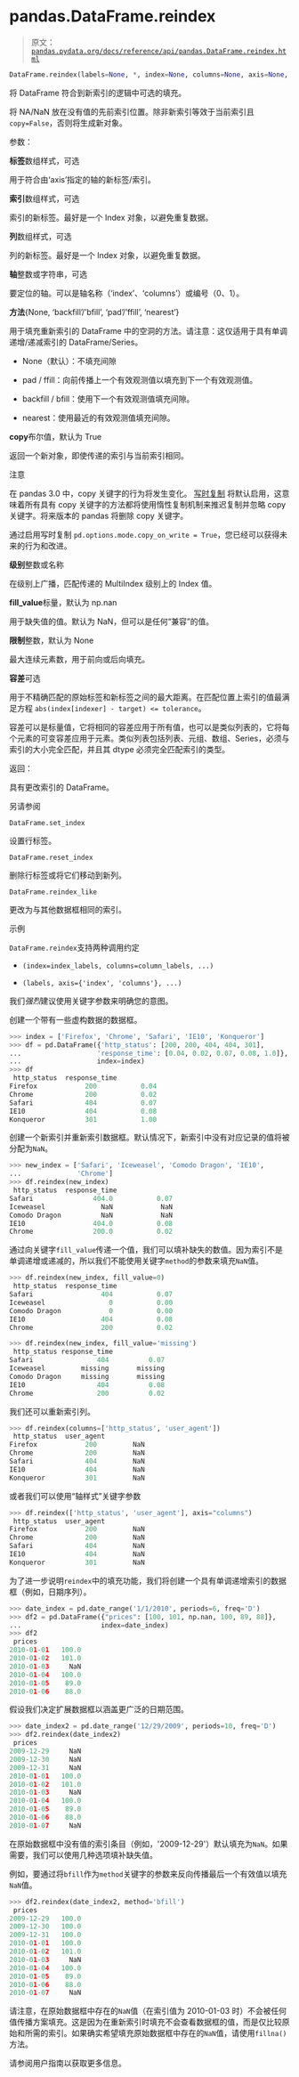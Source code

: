 # pandas.DataFrame.reindex

> 原文：[`pandas.pydata.org/docs/reference/api/pandas.DataFrame.reindex.html`](https://pandas.pydata.org/docs/reference/api/pandas.DataFrame.reindex.html)

```py
DataFrame.reindex(labels=None, *, index=None, columns=None, axis=None, method=None, copy=None, level=None, fill_value=nan, limit=None, tolerance=None)
```

将 DataFrame 符合到新索引的逻辑中可选的填充。

将 NA/NaN 放在没有值的先前索引位置。除非新索引等效于当前索引且 `copy=False`，否则将生成新对象。

参数：

**标签**数组样式，可选

用于符合由‘axis’指定的轴的新标签/索引。

**索引**数组样式，可选

索引的新标签。最好是一个 Index 对象，以避免重复数据。

**列**数组样式，可选

列的新标签。最好是一个 Index 对象，以避免重复数据。

**轴**整数或字符串，可选

要定位的轴。可以是轴名称（‘index’、‘columns’）或编号（0、1）。

**方法**{None, ‘backfill’/’bfill’, ‘pad’/’ffill’, ‘nearest’}

用于填充重新索引的 DataFrame 中的空洞的方法。请注意：这仅适用于具有单调递增/递减索引的 DataFrame/Series。

+   None（默认）：不填充间隙

+   pad / ffill：向前传播上一个有效观测值以填充到下一个有效观测值。

+   backfill / bfill：使用下一个有效观测值填充间隙。

+   nearest：使用最近的有效观测值填充间隙。

**copy**布尔值，默认为 True

返回一个新对象，即使传递的索引与当前索引相同。

注意

在 pandas 3.0 中，copy 关键字的行为将发生变化。 [写时复制](https://pandas.pydata.org/docs/dev/user_guide/copy_on_write.html) 将默认启用，这意味着所有具有 copy 关键字的方法都将使用惰性复制机制来推迟复制并忽略 copy 关键字。将来版本的 pandas 将删除 copy 关键字。

通过启用写时复制 `pd.options.mode.copy_on_write = True`，您已经可以获得未来的行为和改进。

**级别**整数或名称

在级别上广播，匹配传递的 MultiIndex 级别上的 Index 值。

**fill_value**标量，默认为 np.nan

用于缺失值的值。默认为 NaN，但可以是任何“兼容”的值。

**限制**整数，默认为 None

最大连续元素数，用于前向或后向填充。

**容差**可选

用于不精确匹配的原始标签和新标签之间的最大距离。在匹配位置上索引的值最满足方程 `abs(index[indexer] - target) <= tolerance`。

容差可以是标量值，它将相同的容差应用于所有值，也可以是类似列表的，它将每个元素的可变容差应用于元素。类似列表包括列表、元组、数组、Series，必须与索引的大小完全匹配，并且其 dtype 必须完全匹配索引的类型。

返回：

具有更改索引的 DataFrame。

另请参阅

`DataFrame.set_index`

设置行标签。

`DataFrame.reset_index`

删除行标签或将它们移动到新列。

`DataFrame.reindex_like`

更改为与其他数据框相同的索引。

示例

`DataFrame.reindex`支持两种调用约定

+   `(index=index_labels, columns=column_labels, ...)`

+   `(labels, axis={'index', 'columns'}, ...)`

我们*强烈*建议使用关键字参数来明确您的意图。

创建一个带有一些虚构数据的数据框。

```py
>>> index = ['Firefox', 'Chrome', 'Safari', 'IE10', 'Konqueror']
>>> df = pd.DataFrame({'http_status': [200, 200, 404, 404, 301],
...                   'response_time': [0.04, 0.02, 0.07, 0.08, 1.0]},
...                   index=index)
>>> df
 http_status  response_time
Firefox            200           0.04
Chrome             200           0.02
Safari             404           0.07
IE10               404           0.08
Konqueror          301           1.00 
```

创建一个新索引并重新索引数据框。默认情况下，新索引中没有对应记录的值将被分配为`NaN`。

```py
>>> new_index = ['Safari', 'Iceweasel', 'Comodo Dragon', 'IE10',
...              'Chrome']
>>> df.reindex(new_index)
 http_status  response_time
Safari               404.0           0.07
Iceweasel              NaN            NaN
Comodo Dragon          NaN            NaN
IE10                 404.0           0.08
Chrome               200.0           0.02 
```

通过向关键字`fill_value`传递一个值，我们可以填补缺失的数值。因为索引不是单调递增或递减的，所以我们不能使用关键字`method`的参数来填充`NaN`值。

```py
>>> df.reindex(new_index, fill_value=0)
 http_status  response_time
Safari                 404           0.07
Iceweasel                0           0.00
Comodo Dragon            0           0.00
IE10                   404           0.08
Chrome                 200           0.02 
```

```py
>>> df.reindex(new_index, fill_value='missing')
 http_status response_time
Safari                404          0.07
Iceweasel         missing       missing
Comodo Dragon     missing       missing
IE10                  404          0.08
Chrome                200          0.02 
```

我们还可以重新索引列。

```py
>>> df.reindex(columns=['http_status', 'user_agent'])
 http_status  user_agent
Firefox            200         NaN
Chrome             200         NaN
Safari             404         NaN
IE10               404         NaN
Konqueror          301         NaN 
```

或者我们可以使用“轴样式”关键字参数

```py
>>> df.reindex(['http_status', 'user_agent'], axis="columns")
 http_status  user_agent
Firefox            200         NaN
Chrome             200         NaN
Safari             404         NaN
IE10               404         NaN
Konqueror          301         NaN 
```

为了进一步说明`reindex`中的填充功能，我们将创建一个具有单调递增索引的数据框（例如，日期序列）。

```py
>>> date_index = pd.date_range('1/1/2010', periods=6, freq='D')
>>> df2 = pd.DataFrame({"prices": [100, 101, np.nan, 100, 89, 88]},
...                    index=date_index)
>>> df2
 prices
2010-01-01   100.0
2010-01-02   101.0
2010-01-03     NaN
2010-01-04   100.0
2010-01-05    89.0
2010-01-06    88.0 
```

假设我们决定扩展数据框以涵盖更广泛的日期范围。

```py
>>> date_index2 = pd.date_range('12/29/2009', periods=10, freq='D')
>>> df2.reindex(date_index2)
 prices
2009-12-29     NaN
2009-12-30     NaN
2009-12-31     NaN
2010-01-01   100.0
2010-01-02   101.0
2010-01-03     NaN
2010-01-04   100.0
2010-01-05    89.0
2010-01-06    88.0
2010-01-07     NaN 
```

在原始数据框中没有值的索引条目（例如，'2009-12-29'）默认填充为`NaN`。如果需要，我们可以使用几种选项填补缺失值。

例如，要通过将`bfill`作为`method`关键字的参数来反向传播最后一个有效值以填充`NaN`值。

```py
>>> df2.reindex(date_index2, method='bfill')
 prices
2009-12-29   100.0
2009-12-30   100.0
2009-12-31   100.0
2010-01-01   100.0
2010-01-02   101.0
2010-01-03     NaN
2010-01-04   100.0
2010-01-05    89.0
2010-01-06    88.0
2010-01-07     NaN 
```

请注意，在原始数据框中存在的`NaN`值（在索引值为 2010-01-03 时）不会被任何值传播方案填充。这是因为在重新索引时填充不会查看数据框的值，而是仅比较原始和所需的索引。如果确实希望填充原始数据框中存在的`NaN`值，请使用`fillna()`方法。

请参阅用户指南以获取更多信息。
